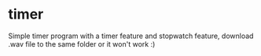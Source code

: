 # timer
Simple timer program with a timer feature and stopwatch feature, download .wav file to the same folder or it won't work :)
